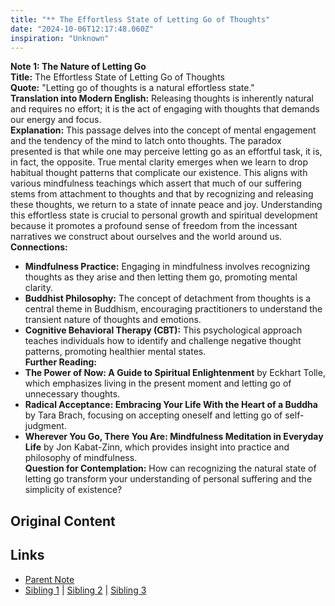 ```yaml
---
title: "** The Effortless State of Letting Go of Thoughts"
date: "2024-10-06T12:17:48.060Z"
inspiration: "Unknown"
---
```


  
**Note 1: The Nature of Letting Go**  
**Title:** The Effortless State of Letting Go of Thoughts  
**Quote:** "Letting go of thoughts is a natural effortless state."  
**Translation into Modern English:** Releasing thoughts is inherently natural and requires no effort; it is the act of engaging with thoughts that demands our energy and focus.  
**Explanation:** This passage delves into the concept of mental engagement and the tendency of the mind to latch onto thoughts. The paradox presented is that while one may perceive letting go as an effortful task, it is, in fact, the opposite. True mental clarity emerges when we learn to drop habitual thought patterns that complicate our existence. This aligns with various mindfulness teachings which assert that much of our suffering stems from attachment to thoughts and that by recognizing and releasing these thoughts, we return to a state of innate peace and joy. Understanding this effortless state is crucial to personal growth and spiritual development because it promotes a profound sense of freedom from the incessant narratives we construct about ourselves and the world around us.  
**Connections:**  
- **Mindfulness Practice:** Engaging in mindfulness involves recognizing thoughts as they arise and then letting them go, promoting mental clarity.  
- **Buddhist Philosophy:** The concept of detachment from thoughts is a central theme in Buddhism, encouraging practitioners to understand the transient nature of thoughts and emotions.  
- **Cognitive Behavioral Therapy (CBT):** This psychological approach teaches individuals how to identify and challenge negative thought patterns, promoting healthier mental states.  
**Further Reading:**  
- **The Power of Now: A Guide to Spiritual Enlightenment** by Eckhart Tolle, which emphasizes living in the present moment and letting go of unnecessary thoughts.  
- **Radical Acceptance: Embracing Your Life With the Heart of a Buddha** by Tara Brach, focusing on accepting oneself and letting go of self-judgment.  
- **Wherever You Go, There You Are: Mindfulness Meditation in Everyday Life** by Jon Kabat-Zinn, which provides insight into practice and philosophy of mindfulness.  
**Question for Contemplation:** How can recognizing the natural state of letting go transform your understanding of personal suffering and the simplicity of existence?  


## Original Content



## Links

- [Parent Note](/parent-note.md)
- [Sibling 1](/zettel1.md) | [Sibling 2](/zettel2.md) | [Sibling 3](/zettel3.md)
